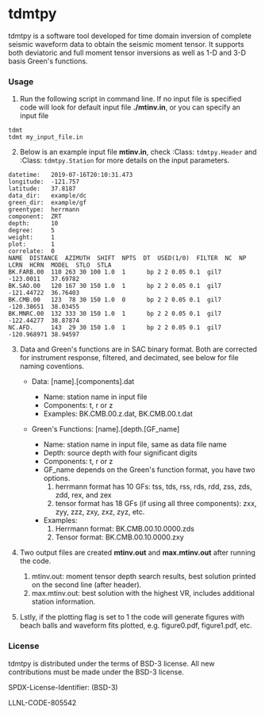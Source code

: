 # tdmtpy
tdmtpy is a software tool developed for time domain inversion of complete seismic waveform data to obtain the seismic moment tensor. It supports both deviatoric and full moment tensor inversions as well as 1-D and 3-D basis Green's functions.

### Usage
1. Run the following script in command line. If no input file is specified code will look for default input file **./mtinv.in**, or you can specify an input file
```
tdmt
tdmt my_input_file.in
```

2. Below is an example input file **mtinv.in**, check :Class: `tdmtpy.Header` and :Class: `tdmtpy.Station` for more details on the input parameters.
```
datetime:   2019-07-16T20:10:31.473
longitude:  -121.757
latitude:   37.8187
data_dir:   example/dc
green_dir:  example/gf
greentype:  herrmann
component:  ZRT
depth:      10
degree:     5
weight:     1
plot:       1
correlate:  0
NAME  DISTANCE  AZIMUTH  SHIFT  NPTS  DT  USED(1/0)  FILTER  NC  NP  LCRN  HCRN  MODEL  STLO  STLA
BK.FARB.00  110 263 30 100 1.0  1      bp 2 2 0.05 0.1  gil7  -123.0011   37.69782
BK.SAO.00   120 167 30 150 1.0  1      bp 2 2 0.05 0.1  gil7  -121.44722  36.76403
BK.CMB.00   123  78 30 150 1.0  0      bp 2 2 0.05 0.1  gil7  -120.38651  38.03455
BK.MNRC.00  132 333 30 150 1.0  1      bp 2 2 0.05 0.1  gil7  -122.44277  38.87874
NC.AFD.     143  29 30 150 1.0  1      bp 2 2 0.05 0.1  gil7  -120.968971 38.94597
```

3. Data and Green's functions are in SAC binary format. Both are corrected for instrument response, filtered, and decimated, see below for file naming coventions.
   - Data: [name].[components].dat
     - Name: station name in input file
     - Components: t, r or z
     - Examples: BK.CMB.00.z.dat, BK.CMB.00.t.dat
    
   - Green's Functions: [name].[depth.[GF_name]
     - Name: station name in input file, same as data file name
     - Depth: source depth with four significant digits
     - Components: t, r or z
     - GF_name depends on the Green's function format, you have two options.
       1. herrmann format has 10 GFs: tss, tds, rss, rds, rdd, zss, zds, zdd, rex, and zex
       2. tensor format has 18 GFs (if using all three components): zxx, zyy, zzz, zxy, zxz, zyz, etc.
     - Examples:
       1. Herrmann format: BK.CMB.00.10.0000.zds
       2. Tensor format: BK.CMB.00.10.0000.zxy

4. Two output files are created **mtinv.out** and **max.mtinv.out** after running the code.
   1. mtinv.out: moment tensor depth search results, best solution printed on the second line (after header).
   2. max.mtinv.out: best solution with the highest VR, includes additional station information.

5. Lstly, if the plotting flag is set to 1 the code will generate figures with beach balls and waveform fits plotted, e.g. figure0.pdf, figure1.pdf, etc.

### License
tdmtpy is distributed under the terms of BSD-3 license. All new contributions must be made under the BSD-3 license.

SPDX-License-Identifier: (BSD-3)

LLNL-CODE-805542
